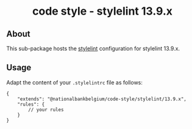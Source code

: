 <h1 align="center">
   code style - stylelint 13.9.x
</h1>

## About

This sub-package hosts the [stylelint](https://stylelint.io) configuration for stylelint 13.9.x.

## Usage

Adapt the content of your `.stylelintrc` file as follows:

```text
{
	"extends": "@nationalbankbelgium/code-style/stylelint/13.9.x",
	"rules": {
		// your rules
	}
}
```
